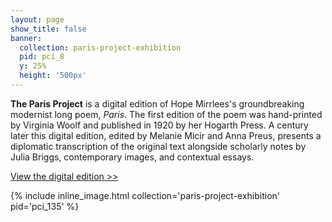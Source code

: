 ```yaml
---
layout: page
show_title: false
banner:
  collection: paris-project-exhibition
  pid: pci_8
  y: 25%
  height: '500px'
---
```


__The Paris Project__ is a digital edition of Hope Mirrlees's groundbreaking modernist long poem, *Paris*. The first edition of the poem was hand-printed by Virginia Woolf and published in 1920 by her Hogarth Press. A century later this digital edition, edited by Melanie Micir and Anna Preus, presents a diplomatic transcription of the original text alongside scholarly notes by Julia Briggs, contemporary images, and contextual essays.

[View the digital edition >>](https://apreus.github.io/paris-project/content/paris_current.xml)

{% include inline_image.html collection='paris-project-exhibition' pid='pci_135' %}
